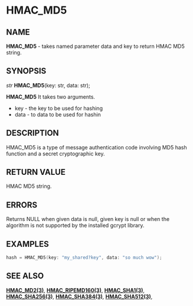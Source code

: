# HMAC_MD5

## NAME

**HMAC_MD5** - takes named parameter data and key to return HMAC MD5 string.
## SYNOPSIS

*str* **HMAC_MD5**(key: str, data: str);

**HMAC_MD5** It takes two arguments.

- key - the key to be used for hashing
- data - to data to be used for hashin

## DESCRIPTION

HMAC_MD5 is a type of message authentication code involving MD5 hash function and a secret cryptographic key.


## RETURN VALUE

HMAC MD5 string.

## ERRORS

Returns NULL when given data is null, given key is null or when the algorithm is not supported by the installed gcrypt library.

## EXAMPLES

```cpp
hash = HMAC_MD5(key: "my_shared?key", data: "so much wow");
```

## SEE ALSO

**[HMAC_MD2(3)](HMAC_MD2.md)**,
**[HMAC_RIPEMD160(3)](HMAC_RIPEMD160.md)**,
**[HMAC_SHA1(3)](HMAC_SHA1.md)**,
**[HMAC_SHA256(3)](HMAC_SHA256.md)**,
**[HMAC_SHA384(3)](HMAC_SHA384.md)**,
**[HMAC_SHA512(3)](HMAC_SHA512.md)**,
